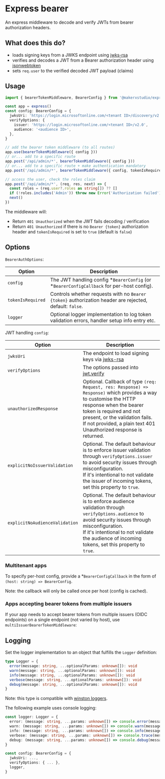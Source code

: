 # Express bearer

An express middleware to decode and verify JWTs from bearer authorization headers.

## What does this do?

- loads signing keys from a JWKS endpoint using [jwks-rsa](https://github.com/auth0/node-jwks-rsa#readme)
- verifies and decodes a JWT from a Bearer authorization header using [jsonwebtoken](https://github.com/auth0/node-jsonwebtoken#jwtverifytoken-secretorpublickey-options-callback)
- sets `req.user` to the verified decoded JWT payload (claims)

## Usage

```ts
import { bearerTokenMiddleware, BearerConfig } from '@makerxstudio/express-bearer'

const app = express()
const config: BearerConfig = {
  jwksUri: 'https://login.microsoftonline.com/<tenant ID>/discovery/v2.0/keys',
  verifyOptions: {
    issuer: 'https://login.microsoftonline.com/<tenant ID>/v2.0',
    audience: '<audience ID>',
  },
}

// add the bearer token middleware (to all routes)
app.use(bearerTokenMiddleware({ config }))
// or... add to a specific route
app.post('/api/admin/*', bearerTokenMiddleware({ config }))
// or... add to a specific route + make authentication mandatory
app.post('/api/admin/*', bearerTokenMiddleware({ config, tokenIsRequired: true }))

// access the user, check the roles claim
app.post('/api/admin/*', (req, res, next) => {
  const roles = (req.user?.roles as string[]) ?? []
  if (!roles.includes('Admin')) throw new Error('Authorization failed')
  next()
})
```

The middleware will:

- Return `401 Unauthorized` when the JWT fails decoding / verification
- Return `401 Unauthorized` if there is no `Bearer {token}` authorization header and `tokenIsRequired` is set to `true` (default is `false`)

## Options

`BearerAuthOptions`:

| Option            | Description                                                                                             |
| ----------------- | ------------------------------------------------------------------------------------------------------- |
| `config`          | The JWT handling config \*`BearerConfig` (or \*`BearerConfigCallback` for per-host config).             |
| `tokenIsRequired` | Controls whether requests with no `Bearer {token}` authorization header are rejected, default: `false`. |
| `logger`          | Optional logger implementation to log token validation errors, handler setup info entry etc.            |

JWT handling `config`:

| Option                         | Description                                                                                                                                                                                                                                                                     |
| ------------------------------ | ------------------------------------------------------------------------------------------------------------------------------------------------------------------------------------------------------------------------------------------------------------------------------- |
| `jwksUri`                      | The endpoint to load signing keys via [jwks-rsa](https://github.com/auth0/node-jwks-rsa#readme)                                                                                                                                                                                 |
| `verifyOptions`                | The options passed into [jwt.verify](https://github.com/auth0/node-jsonwebtoken#jwtverifytoken-secretorpublickey-options-callback)                                                                                                                                              |
| `unauthorizedResponse`         | Optional. Callback of type `(req: Request, res: Response) => Response)` which provides a way to customise the HTTP response when the bearer token is required and not present, or the validation fails.<br>If not provided, a plain text 401 Unauthorized response is returned. |
| `explicitNoIssuerValidation`   | Optional. The default behaviour is to enforce issuer validation through `verifyOptions.issuer` to avoid security issues through misconfiguration.<br>If it's intentional to not validate the issuer of incoming tokens, set this property to `true`.                            |
| `explicitNoAudienceValidation` | Optional. The default behaviour is to enforce audience validation through `verifyOptions.audience` to avoid security issues through misconfiguration.<br>If it's intentional to not validate the audience of incoming tokens, set this property to `true`.                      |

### Multitenant apps

To specify per-host config, provide a \*`BearerConfigCallback` in the form of `(host: string) => BearerConfig`.

Note: the callback will only be called once per host (config is cached).

### Apps accepting bearer tokens from multiple issuers

If your app needs to accept bearer tokens from multiple issuers (OIDC endpoints) on a single endpoint (not varied by host), use `multiIssuerBearerTokenMiddleware`:

## Logging

Set the logger implementation to an object that fulfills the `Logger` definition:

```ts
type Logger = {
  error(message: string, ...optionalParams: unknown[]): void
  warn(message: string, ...optionalParams: unknown[]): void
  info(message: string, ...optionalParams: unknown[]): void
  verbose(message: string, ...optionalParams: unknown[]): void
  debug(message: string, ...optionalParams: unknown[]): void
}
```

Note: this type is compatible with [winston loggers](https://github.com/winstonjs/winston).

The following example uses console logging:

```ts
const logger: Logger = {
  error: (message: string, ...params: unknown[]) => console.error(message, ...params),
  warn: (message: string, ...params: unknown[]) => console.warn(message, ...params),
  info: (message: string, ...params: unknown[]) => console.info(message, ...params),
  verbose: (message: string, ...params: unknown[]) => console.trace(message, ...params),
  debug: (message: string, ...params: unknown[]) => console.debug(message, ...params),
}

const config: BearerConfig = {
  jwksUri: ...,
  verifyOptions: { ... },
  logger,
}
```

